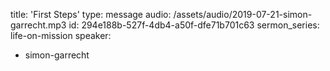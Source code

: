 title: 'First Steps'
type: message
audio: /assets/audio/2019-07-21-simon-garrecht.mp3
id: 294e188b-527f-4db4-a50f-dfe71b701c63
sermon_series: life-on-mission
speaker:
  - simon-garrecht
